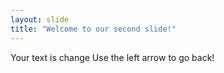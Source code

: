 ```yaml
---
layout: slide
title: "Welcome to our second slide!"
---
```

Your text is change
Use the left arrow to go back!
